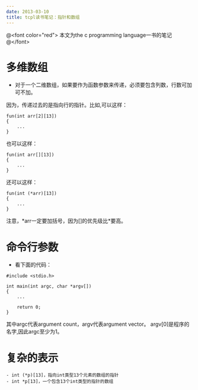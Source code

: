 ```yaml
---
date: 2013-03-10
title: tcpl读书笔记：指针和数组
---
```


@&lt;font color="red"&gt; 本文为the c programming language一书的笔记
@&lt;/font&gt;

多维数组
========

-   对于一个二维数组，如果要作为函数参数来传递，必须要包含列数，行数可加可不加。

因为，传递过去的是指向行的指针。比如,可以这样：

``` {.example}
fun(int arr[2][13])
{
    ...
}
```

也可以这样：

``` {.example}
fun(int arr[][13])
{
    ...
}
```

还可以这样：

``` {.example}
fun(int (*arr)[13])
{
    ...
}
```

注意，\*arr一定要加括号，因为\[\]的优先级比\*要高。

命令行参数
==========

-   看下面的代码：

``` {.c}
#include <stdio.h>

int main(int argc, char *argv[])
{
    ...

    return 0;
}
```

其中argc代表argument count，argv代表argument vector。
argv\[0\]是程序的名字,因此argc至少为1。

复杂的表示
==========

``` {.example}
- int (*p)[13]，指向int类型13个元素的数组的指针
- int *p[13]，一个包含13个int类型的指针的数组
```
